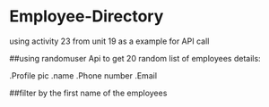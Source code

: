 # Employee-Directory
using activity 23 from unit 19 as a example for API call 

##using randomuser Api to get 20 random list of employees details:

.Profile pic
.name
.Phone number
.Email



##filter by the first name of the employees